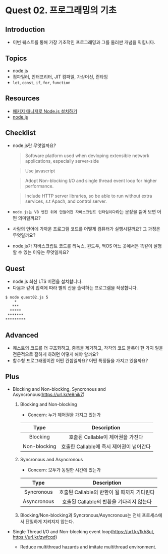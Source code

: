 # Quest 02. 프로그래밍의 기초

## Introduction
* 이번 퀘스트를 통해 가장 기초적인 프로그래밍과 그를 둘러싼 개념을 익힙니다.

## Topics
* node.js
* 컴파일러, 인터프리터, JIT 컴파일, 가상머신, 런타임
* `let`, `const`, `if`, `for`, `function`

## Resources
* [패키지 매니저로 Node.js 설치하기](https://nodejs.org/ko/download/package-manager/)
* [node.js](https://nodejs.org/ko/)

## Checklist
* node.js란 무엇일까요? 
  > Software platform used when devloping extensible network applications, especially server-side
  
  > Use javascript
  
  > Adopt Non-blocking I/O and single thread event loop for higher performance.
  
  > Include HTTP server libraries, so be able to run without extra services, s.t Apach, and control server.

* `node.js는 V8 엔진 위에 만들어진 자바스크립트 런타임이다`라는 문장을 뜯어 보면 어떤 의미일까요?
* 사람의 언어에 가까운 프로그램 코드를 어떻게 컴퓨터가 실행시킬까요? 그 과정은 무엇일까요?
* node.js가 자바스크립트 코드를 리눅스, 윈도우, 맥OS 어느 곳에서든 똑같이 실행할 수 있는 이유는 무엇일까요?

## Quest
* node.js 최신 LTS 버전을 설치합니다.
* 다음과 같이 입력에 따라 별의 산을 출력하는 프로그램을 작성합니다.
```
$ node quest02.js 5
    *
   ***
  *****
 *******
*********
```

## Advanced
* 퀘스트의 코드를 더 구조화하고, 중복을 제거하고, 각각의 코드 블록이 한 가지 일을 전문적으로 잘하게 하려면 어떻게 해야 할까요?
* 함수형 프로그래밍이란 어떤 컨셉일까요? 어떤 특징들을 가지고 있을까요?

## Plus
* Blocking and Non-blocking, Syncronous and Asyncronous(https://url.kr/e9nik7)

  1. Blocking and Non-blocking
     - Concern: 누가 제어권을 가지고 있는가

     | Type | Description |
     | :---: | :---: |
     | Blocking | 호출된 Callable이 제어권을 가진다 |
     | Non-blocking | 호출한 Callable에 즉시 제어권이 넘어간다 |
  
  2. Syncronous and Asyncronous
     - Concern: 모두가 동일한 시간에 있는가
     
     | Type | Description |
     | :---: | :---: |
     | Syncronous | 호출된 Callable의 반환이 될 때까지 기다린다 |
     | Asyncronous | 호출된 Callable의 반환을 기다리지 않는다 |
  
  3. Blocking/Non-blocking과 Syncronous/Asyncronous는 전체 프로세스에서 단일하게 지켜지지 않는다.

* Single Thread I/O and Non-blocking event loop(https://url.kr/fkh8ut, https://url.kr/zwfcqd)

  - Reduce multithread hazards and imitate multithread environment.
